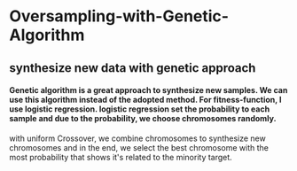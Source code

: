 # Oversampling-with-Genetic-Algorithm
## synthesize new data with genetic approach
#### Genetic algorithm is a great approach to synthesize new samples. We can use this algorithm instead of the adopted method. For fitness-function,  I use logistic regression. logistic regression set the probability to each sample and due to the probability, we choose chromosomes randomly. 
with uniform Crossover, we combine chromosomes to synthesize new chromosomes and in the end, we select the best chromosome with the most probability that shows it's related to the minority target.
